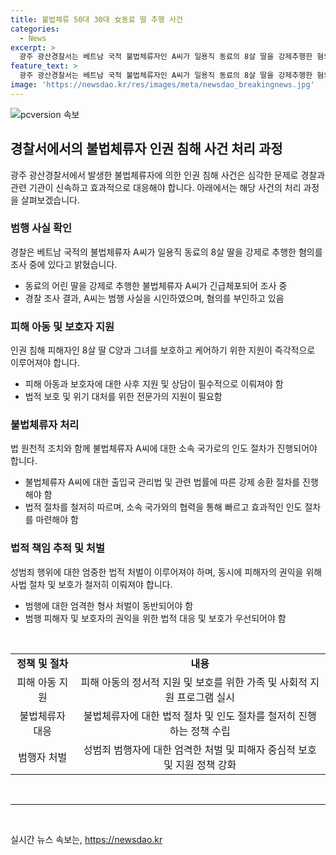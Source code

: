 ```yaml
---
title: 불법체류 50대 30대 女동료 딸 추행 사건
categories:
  - News
excerpt: >
  광주 광산경찰서는 베트남 국적 불법체류자인 A씨가 일용직 동료의 8살 딸을 강제추행한 혐의로 긴급체포됐다고 2일 밝혔다. A씨는 숙식을 제공받은 동료의 딸에게 범행을 저지른 것으로 드러났으며, 경찰은 구속 영장을 검토 중이다. 인근 목숨이 없어진 B씨가 불법체류자를 숙식과 도움을 주었고, A씨는 이에 대한 보답으로 범행을 저질렀다 주장하나, 관련 조사가 진행 중이다.
feature_text: >
  광주 광산경찰서는 베트남 국적 불법체류자인 A씨가 일용직 동료의 8살 딸을 강제추행한 혐의로 긴급체포됐다고 2일 밝혔다. A씨는 숙식을 제공받은 동료의 딸에게 범행을 저지른 것으로 드러났으며, 경찰은 구속 영장을 검토 중이다. 인근 목숨이 없어진 B씨가 불법체류자를 숙식과 도움을 주었고, A씨는 이에 대한 보답으로 범행을 저질렀다 주장하나, 관련 조사가 진행 중이다.
image: 'https://newsdao.kr/res/images/meta/newsdao_breakingnews.jpg'
---
```


<p><img src="https://newsdao.kr/res/images/meta/newsdao_breakingnews.jpg" alt="pcversion 속보" /></p>

<h2 data-ke-size="size26">경찰서에서의 불법체류자 인권 침해 사건 처리 과정</h2>

<p data-ke-size="size16">광주 광산경찰서에서 발생한 불법체류자에 의한 인권 침해 사건은 심각한 문제로 경찰과 관련 기관이 신속하고 효과적으로 대응해야 합니다. 아래에서는 해당 사건의 처리 과정을 살펴보겠습니다.</p>

<h3>범행 사실 확인</h3>

<p data-ke-size="size16">경찰은 베트남 국적의 불법체류자 A씨가 일용직 동료의 8살 딸을 강제로 추행한 혐의를 조사 중에 있다고 밝혔습니다.</p>

<ul>
  <li>동료의 어린 딸을 강제로 추행한 불법체류자 A씨가 긴급체포되어 조사 중</li>
  <li>경찰 조사 결과, A씨는 범행 사실을 시인하였으며, 혐의를 부인하고 있음</li>
</ul>

<h3>피해 아동 및 보호자 지원</h3>

<p data-ke-size="size16">인권 침해 피해자인 8살 딸 C양과 그녀를 보호하고 케어하기 위한 지원이 즉각적으로 이루어져야 합니다.</p>

<ul>
  <li>피해 아동과 보호자에 대한 사후 지원 및 상담이 필수적으로 이뤄져야 함</li>
  <li>법적 보호 및 위기 대처를 위한 전문가의 지원이 필요함</li>
</ul>

<h3>불법체류자 처리</h3>

<p data-ke-size="size16">법 원천적 조치와 함께 불법체류자 A씨에 대한 소속 국가로의 인도 절차가 진행되어야 합니다.</p>

<ul>
  <li>불법체류자 A씨에 대한 출입국 관리법 및 관련 법률에 따른 강제 송환 절차를 진행해야 함</li>
  <li>법적 절차를 철저히 따르며, 소속 국가와의 협력을 통해 빠르고 효과적인 인도 절차를 마련해야 함</li>
</ul>

<h3>법적 책임 추적 및 처벌</h3>

<p data-ke-size="size16">성범죄 행위에 대한 엄중한 법적 처벌이 이루어져야 하며, 동시에 피해자의 권익을 위해 사법 절차 및 보호가 철저히 이뤄져야 합니다.</p>

<ul>
  <li>범행에 대한 엄격한 형사 처벌이 동반되어야 함</li>
  <li>범행 피해자 및 보호자의 권익을 위한 법적 대응 및 보호가 우선되어야 함</li>
</ul>

<p data-ke-size="size16">&nbsp;</p>

<table>
    <tbody>
        <tr>
            <td style="text-align: center; height: 17px;"><b>정책 및 절차</b></td>
            <td style="text-align: center; height: 17px;"><b>내용</b></td>
        </tr>
        <tr>
            <td style="text-align: center;">피해 아동 지원</td>
            <td style="text-align: center;">피해 아동의 정서적 지원 및 보호를 위한 가족 및 사회적 지원 프로그램 실시</td>
        </tr>
        <tr>
            <td style="text-align: center;">불법체류자 대응</td>
            <td style="text-align: center;">불법체류자에 대한 법적 절차 및 인도 절차를 철저히 진행하는 정책 수립</td>
        </tr>
        <tr>
            <td style="text-align: center;">범행자 처벌</td>
            <td style="text-align: center;">성범죄 범행자에 대한 엄격한 처벌 및 피해자 중심적 보호 및 지원 정책 강화</td>
        </tr>
    </tbody>
</table>

<p data-ke-size="size16">&nbsp;</p>

<hr>

<p data-ke-size="size16">&nbsp;</p>
실시간 뉴스 속보는, <a href="https://newsdao.kr" rel="dofollow">https://newsdao.kr</a>



